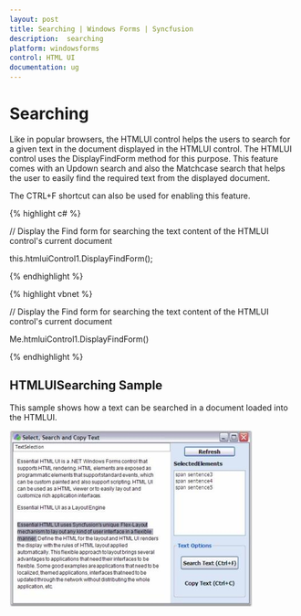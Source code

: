 ```yaml
---
layout: post
title: Searching | Windows Forms | Syncfusion
description:  searching
platform: windowsforms
control: HTML UI
documentation: ug
---
```


#  Searching

Like in popular browsers, the HTMLUI control helps the users to search for a given text in the document displayed in the HTMLUI control. The HTMLUI control uses the DisplayFindForm method for this purpose. This feature comes with an Updown search and also the Matchcase search that helps the user to easily find the required text from the displayed document.

The CTRL+F shortcut can also be used for enabling this feature.



{% highlight c# %}



// Display the Find form for searching the text content of the HTMLUI control's current document

this.htmluiControl1.DisplayFindForm();

{% endhighlight %}

{% highlight vbnet %}



// Display the Find form for searching the text content of the HTMLUI control's current document

Me.htmluiControl1.DisplayFindForm()

{% endhighlight %}

## HTMLUISearching Sample

This sample shows how a text can be searched in a document loaded into the HTMLUI.



![](Searching_images/Searching_img1.jpeg)



